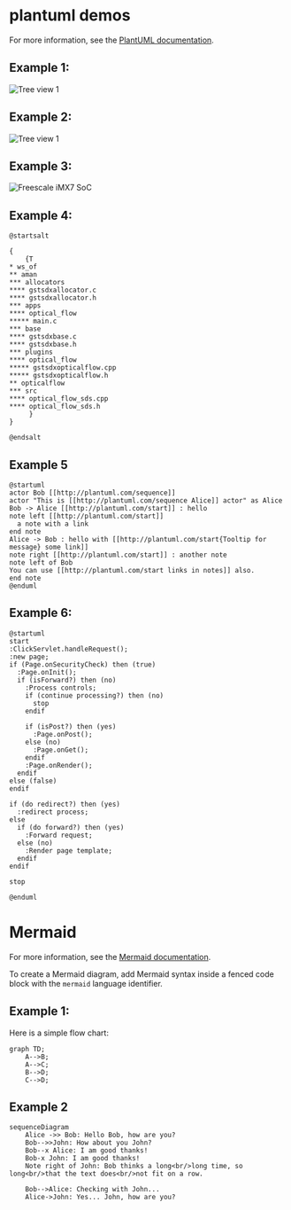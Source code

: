 # plantuml demos
For more information, see the [PlantUML documentation](https://crashedmind.github.io/PlantUMLHitchhikersGuide).
## Example 1:

![Tree view 1](http://www.plantuml.com/plantuml/proxy?cache=no&src=https://raw.github.com/amantalwar04/hello-world/master/images/testother.iuml)

## Example 2:

![Tree view 1](http://www.plantuml.com/plantuml/proxy?cache=no&src=https://raw.github.com/amantalwar04/hello-world/master/images/esp8266.iuml)

## Example 3:
![Freescale iMX7 SoC](http://www.plantuml.com/plantuml/proxy?cache=no&src=https://raw.github.com/amantalwar04/hello-world/master/images/freescaleimxsoc.iuml)


## Example 4:

```plantuml
@startsalt

{
    {T
* ws_of
** aman
*** allocators
**** gstsdxallocator.c
**** gstsdxallocator.h
*** apps
**** optical_flow
***** main.c
*** base
**** gstsdxbase.c
**** gstsdxbase.h
*** plugins
**** optical_flow
***** gstsdxopticalflow.cpp
***** gstsdxopticalflow.h
** opticalflow
*** src
**** optical_flow_sds.cpp
**** optical_flow_sds.h    
     }
}

@endsalt

```

## Example 5

```plantuml
@startuml
actor Bob [[http://plantuml.com/sequence]]
actor "This is [[http://plantuml.com/sequence Alice]] actor" as Alice
Bob -> Alice [[http://plantuml.com/start]] : hello
note left [[http://plantuml.com/start]]
  a note with a link
end note
Alice -> Bob : hello with [[http://plantuml.com/start{Tooltip for message} some link]]
note right [[http://plantuml.com/start]] : another note
note left of Bob
You can use [[http://plantuml.com/start links in notes]] also.
end note
@enduml
```

## Example 6:

```plantuml
@startuml
start
:ClickServlet.handleRequest();
:new page;
if (Page.onSecurityCheck) then (true)
  :Page.onInit();
  if (isForward?) then (no)
    :Process controls;
    if (continue processing?) then (no)
      stop
    endif

    if (isPost?) then (yes)
      :Page.onPost();
    else (no)
      :Page.onGet();
    endif
    :Page.onRender();
  endif
else (false)
endif

if (do redirect?) then (yes)
  :redirect process;
else
  if (do forward?) then (yes)
    :Forward request;
  else (no)
    :Render page template;
  endif
endif

stop

@enduml
```

# Mermaid
For more information, see the [Mermaid documentation](https://mermaid-js.github.io/mermaid/#/).

To create a Mermaid diagram, add Mermaid syntax inside a fenced code block with the `mermaid` language identifier.

## Example 1:

Here is a simple flow chart:

```mermaid
graph TD;
    A-->B;
    A-->C;
    B-->D;
    C-->D;
```

## Example 2


```mermaid
sequenceDiagram
    Alice ->> Bob: Hello Bob, how are you?
    Bob-->>John: How about you John?
    Bob--x Alice: I am good thanks!
    Bob-x John: I am good thanks!
    Note right of John: Bob thinks a long<br/>long time, so long<br/>that the text does<br/>not fit on a row.

    Bob-->Alice: Checking with John...
    Alice->John: Yes... John, how are you?
```    
    
    
